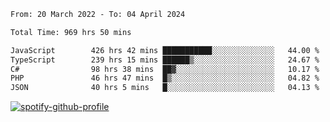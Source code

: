 <!--START_SECTION:waka-->

```txt
From: 20 March 2022 - To: 04 April 2024

Total Time: 969 hrs 50 mins

JavaScript        426 hrs 42 mins ███████████░░░░░░░░░░░░░░   44.00 %
TypeScript        239 hrs 15 mins ██████▒░░░░░░░░░░░░░░░░░░   24.67 %
C#                98 hrs 38 mins  ██▓░░░░░░░░░░░░░░░░░░░░░░   10.17 %
PHP               46 hrs 47 mins  █▒░░░░░░░░░░░░░░░░░░░░░░░   04.82 %
JSON              40 hrs 5 mins   █░░░░░░░░░░░░░░░░░░░░░░░░   04.13 %
```

<!--END_SECTION:waka-->
[![spotify-github-profile](https://spotify-github-profile.vercel.app/api/view?uid=c00zprrvy9xiloa9qnco3hmng&cover_image=true&theme=novatorem&show_offline=false&background_color=121212&bar_color=53b14f&bar_color_cover=false)](https://spotify-github-profile.vercel.app/api/view?uid=c00zprrvy9xiloa9qnco3hmng&redirect=true)



